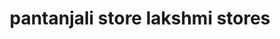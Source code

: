 ---
title: "pantanjali store lakshmi stores"
url: /trivandrum/pantanjali-store-lakshmi-stores/
shop: shop
---